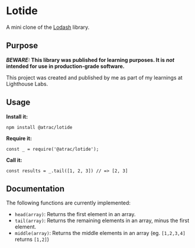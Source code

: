 # Lotide

A mini clone of the [Lodash](https://lodash.com) library.

## Purpose

**_BEWARE:_ This library was published for learning purposes. It is _not_ intended for use in production-grade software.**

This project was created and published by me as part of my learnings at Lighthouse Labs. 

## Usage

**Install it:**

`npm install @atrac/lotide`

**Require it:**

`const _ = require('@atrac/lotide');`

**Call it:**

`const results = _.tail([1, 2, 3]) // => [2, 3]`

## Documentation

The following functions are currently implemented:

* `head(array)`: Returns the first element in an array.
* `tail(array)`: Returns the remaining elements in an array, minus the first element.
* `middle(array)`: Returns the middle elements in an array (eg. `[1,2,3,4]` returns `[1,2]`)